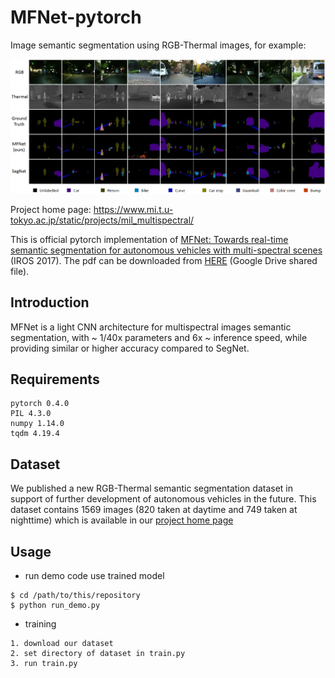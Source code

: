 # MFNet-pytorch

Image semantic segmentation using RGB-Thermal images, for example:

<img src="sample.png" width="900px"/>

Project home page: https://www.mi.t.u-tokyo.ac.jp/static/projects/mil_multispectral/

This is official pytorch implementation of [MFNet: Towards real-time semantic segmentation for autonomous vehicles with multi-spectral scenes](https://ieeexplore.ieee.org/document/8206396/) (IROS 2017). The pdf can be downloaded from [HERE](https://drive.google.com/file/d/1vxMh63QpdxPnG3jhzpQU0fb-2XOzHR-Z/view?usp=sharing) (Google Drive shared file). 


## Introduction

MFNet is a light CNN architecture for multispectral images semantic segmentation, with ~ 1/40x parameters and 6x ~ inference speed, while providing similar or higher accuracy compared to SegNet.

## Requirements

```
pytorch 0.4.0
PIL 4.3.0
numpy 1.14.0
tqdm 4.19.4

```
## Dataset

We published a new RGB-Thermal semantic segmentation dataset in support of further development of autonomous vehicles in the future. This dataset contains 1569 images (820 taken at daytime and 749 taken at nighttime) which is available in our [project home page](https://www.mi.t.u-tokyo.ac.jp/static/projects/mil_multispectral/)

## Usage

* run demo code use trained model
```
$ cd /path/to/this/repository
$ python run_demo.py
```

* training
```
1. download our dataset
2. set directory of dataset in train.py
3. run train.py
```

